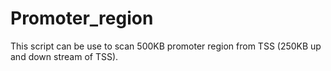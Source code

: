 # Promoter_region
This script can be use to scan 500KB promoter region from TSS (250KB up and down stream of TSS).
